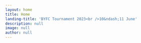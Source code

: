 ```yaml
---
layout: home
title: Home
landing-title: 'BYFC Tournament 2023<br />10&ndash;11 June'
description: null
image: null
author: null
---
```


